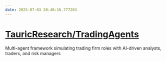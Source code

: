 ```yaml
---
date: 2025-07-03 20:40:16.777203
---
```


# [TauricResearch/TradingAgents](https://github.com/TauricResearch/TradingAgents)

Multi-agent framework simulating trading firm roles with AI-driven analysts, traders, and risk managers